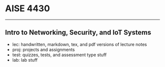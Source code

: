 
# AISE 4430
----
Intro to Networking, Security, and IoT Systems
---
- lec: handwritten, markdown, tex, and pdf versions of lecture notes
- proj: projects and assignments
- test: quizzes, tests, and assessment type stuff
- lab: lab stuff
